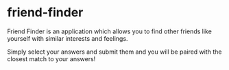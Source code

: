 # friend-finder

Friend Finder is an application which allows you to find other friends like  yourself with similar interests and feelings.

Simply select your answers and submit them and you will be paired with the closest match to your answers!
